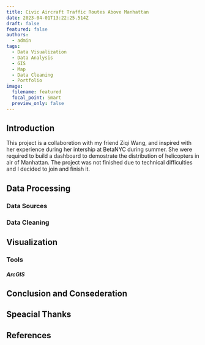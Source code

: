 ```yaml
---
title: Civic Aircraft Traffic Routes Above Manhattan
date: 2023-04-01T13:22:25.514Z
draft: false
featured: false
authors: 
  - admin
tags: 
  - Data Visualization
  - Data Analysis
  - GIS
  - Map
  - Data Cleaning
  - Portfolio
image:
  filename: featured
  focal_point: Smart
  preview_only: false
---
```

## Introduction

This project is a collaboretion with my friend Ziqi Wang, and inspired with her experience during her intership at BetaNYC during summer. She were required to build a dashboard to demostrate the distribution of helicopters in air of Manhattan. The project was not finished due to technical difficulties and I decided to join and finish it. 

## Data Processing

### Data Sources

### Data Cleaning

## Visualization

### Tools

##### ArcGIS

## Conclusion and Consederation

## Speacial Thanks

## References

